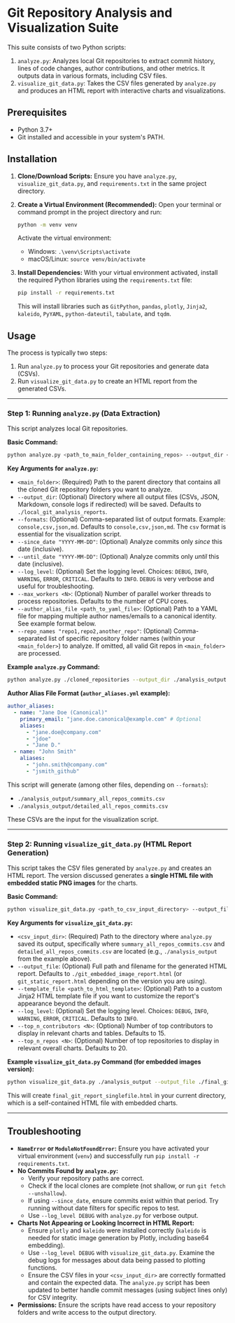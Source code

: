 # Git Repository Analysis and Visualization Suite

This suite consists of two Python scripts:

1.  `analyze.py`: Analyzes local Git repositories to extract commit history, lines of code changes, author contributions, and other metrics. It outputs data in various formats, including CSV files.
2.  `visualize_git_data.py`: Takes the CSV files generated by `analyze.py` and produces an HTML report with interactive charts and visualizations.

## Prerequisites

* Python 3.7+
* Git installed and accessible in your system's PATH.

## Installation

1.  **Clone/Download Scripts:**
    Ensure you have `analyze.py`, `visualize_git_data.py`, and `requirements.txt` in the same project directory.

2.  **Create a Virtual Environment (Recommended):**
    Open your terminal or command prompt in the project directory and run:
    ```bash
    python -m venv venv
    ```
    Activate the virtual environment:
    * Windows: `.\venv\Scripts\activate`
    * macOS/Linux: `source venv/bin/activate`

3.  **Install Dependencies:**
    With your virtual environment activated, install the required Python libraries using the `requirements.txt` file:
    ```bash
    pip install -r requirements.txt
    ```
    This will install libraries such as `GitPython`, `pandas`, `plotly`, `Jinja2`, `kaleido`, `PyYAML`, `python-dateutil`, `tabulate`, and `tqdm`.

## Usage

The process is typically two steps:
1.  Run `analyze.py` to process your Git repositories and generate data (CSVs).
2.  Run `visualize_git_data.py` to create an HTML report from the generated CSVs.

---

### Step 1: Running `analyze.py` (Data Extraction)

This script analyzes local Git repositories.

**Basic Command:**

```bash
python analyze.py <path_to_main_folder_containing_repos> --output_dir <path_for_generated_reports_and_csvs>
```

**Key Arguments for `analyze.py`:**

* `<main_folder>`: (Required) Path to the parent directory that contains all the cloned Git repository folders you want to analyze.
* `--output_dir`: (Optional) Directory where all output files (CSVs, JSON, Markdown, console logs if redirected) will be saved. Defaults to `./local_git_analysis_reports`.
* `--formats`: (Optional) Comma-separated list of output formats. Example: `console,csv,json,md`. Defaults to `console,csv,json,md`. The `csv` format is essential for the visualization script.
* `--since_date "YYYY-MM-DD"`: (Optional) Analyze commits only *since* this date (inclusive).
* `--until_date "YYYY-MM-DD"`: (Optional) Analyze commits only *until* this date (inclusive).
* `--log_level`: (Optional) Set the logging level. Choices: `DEBUG`, `INFO`, `WARNING`, `ERROR`, `CRITICAL`. Defaults to `INFO`. `DEBUG` is very verbose and useful for troubleshooting.
* `--max_workers <N>`: (Optional) Number of parallel worker threads to process repositories. Defaults to the number of CPU cores.
* `--author_alias_file <path_to_yaml_file>`: (Optional) Path to a YAML file for mapping multiple author names/emails to a canonical identity. See example format below.
* `--repo_names "repo1,repo2,another_repo"`: (Optional) Comma-separated list of specific repository folder names (within your `<main_folder>`) to analyze. If omitted, all valid Git repos in `<main_folder>` are processed.

**Example `analyze.py` Command:**

```bash
python analyze.py ./cloned_repositories --output_dir ./analysis_output --since_date "2023-01-01" --log_level INFO --formats csv,console --author_alias_file ./author_aliases.yml
```

**Author Alias File Format (`author_aliases.yml` example):**

```yaml
author_aliases:
  - name: "Jane Doe (Canonical)"
    primary_email: "jane.doe.canonical@example.com" # Optional
    aliases:
      - "jane.doe@company.com"
      - "jdoe"
      - "Jane D."
  - name: "John Smith"
    aliases:
      - "john.smith@company.com"
      - "jsmith_github"
```

This script will generate (among other files, depending on `--formats`):
* `./analysis_output/summary_all_repos_commits.csv`
* `./analysis_output/detailed_all_repos_commits.csv`

These CSVs are the input for the visualization script.

---

### Step 2: Running `visualize_git_data.py` (HTML Report Generation)

This script takes the CSV files generated by `analyze.py` and creates an HTML report. The version discussed generates a **single HTML file with embedded static PNG images** for the charts.

**Basic Command:**

```bash
python visualize_git_data.py <path_to_csv_input_directory> --output_file <path_for_html_report>
```

**Key Arguments for `visualize_git_data.py`:**

* `<csv_input_dir>`: (Required) Path to the directory where `analyze.py` saved its output, specifically where `summary_all_repos_commits.csv` and `detailed_all_repos_commits.csv` are located (e.g., `./analysis_output` from the example above).
* `--output_file`: (Optional) Full path and filename for the generated HTML report. Defaults to `./git_embedded_image_report.html` (or `git_static_report.html` depending on the version you are using).
* `--template_file <path_to_html_template>`: (Optional) Path to a custom Jinja2 HTML template file if you want to customize the report's appearance beyond the default.
* `--log_level`: (Optional) Set the logging level. Choices: `DEBUG`, `INFO`, `WARNING`, `ERROR`, `CRITICAL`. Defaults to `INFO`.
* `--top_n_contributors <N>`: (Optional) Number of top contributors to display in relevant charts and tables. Defaults to 15.
* `--top_n_repos <N>`: (Optional) Number of top repositories to display in relevant overall charts. Defaults to 20.

**Example `visualize_git_data.py` Command (for embedded images version):**

```bash
python visualize_git_data.py ./analysis_output --output_file ./final_git_report_singlefile.html --log_level INFO --top_n_contributors 10
```

This will create `final_git_report_singlefile.html` in your current directory, which is a self-contained HTML file with embedded charts.

---

## Troubleshooting

* **`NameError` or `ModuleNotFoundError`:** Ensure you have activated your virtual environment (`venv`) and successfully run `pip install -r requirements.txt`.
* **No Commits Found by `analyze.py`:**
    * Verify your repository paths are correct.
    * Check if the local clones are complete (not shallow, or run `git fetch --unshallow`).
    * If using `--since_date`, ensure commits exist within that period. Try running without date filters for specific repos to test.
    * Use `--log_level DEBUG` with `analyze.py` for verbose output.
* **Charts Not Appearing or Looking Incorrect in HTML Report:**
    * Ensure `plotly` and `kaleido` were installed correctly (`kaleido` is needed for static image generation by Plotly, including base64 embedding).
    * Use `--log_level DEBUG` with `visualize_git_data.py`. Examine the debug logs for messages about data being passed to plotting functions.
    * Ensure the CSV files in your `<csv_input_dir>` are correctly formatted and contain the expected data. The `analyze.py` script has been updated to better handle commit messages (using subject lines only) for CSV integrity.
* **Permissions:** Ensure the scripts have read access to your repository folders and write access to the output directory.